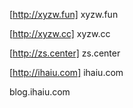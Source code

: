 [http://xyzw.fun] xyzw.fun


[http://xyzw.cc] xyzw.cc


[http://zs.center] zs.center


[http://ihaiu.com] ihaiu.com



blog.ihaiu.com
